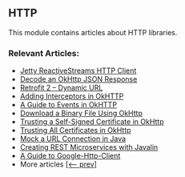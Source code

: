 ## HTTP

This module contains articles about HTTP libraries.

### Relevant Articles: 

- [Jetty ReactiveStreams HTTP Client](https://www.baeldung.com/jetty-reactivestreams-http-client)
- [Decode an OkHttp JSON Response](https://www.baeldung.com/okhttp-json-response)
- [Retrofit 2 – Dynamic URL](https://www.baeldung.com/retrofit-dynamic-url)
- [Adding Interceptors in OkHTTP](https://www.baeldung.com/java-okhttp-interceptors)
- [A Guide to Events in OkHTTP](https://www.baeldung.com/java-okhttp-events)
- [Download a Binary File Using OkHttp](https://www.baeldung.com/java-okhttp-download-binary-file)
- [Trusting a Self-Signed Certificate in OkHttp](https://www.baeldung.com/okhttp-self-signed-cert)
- [Trusting All Certificates in OkHttp](https://www.baeldung.com/okhttp-client-trust-all-certificates)
- [Mock a URL Connection in Java](https://www.baeldung.com/java-simulate-url-connection)
- [Creating REST Microservices with Javalin](https://www.baeldung.com/javalin-rest-microservices)
- [A Guide to Google-Http-Client](https://www.baeldung.com/google-http-client)
- More articles [[<-- prev]](/libraries-http)

